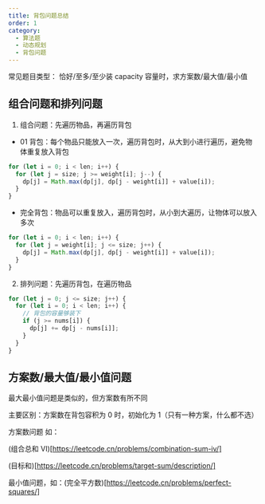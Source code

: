 ```yaml
---
title: 背包问题总结
order: 1
category:
  - 算法题
  - 动态规划
  - 背包问题
---
```


常见题目类型：
恰好/至多/至少装 capacity 容量时，求方案数/最大值/最小值

## 组合问题和排列问题

1. 组合问题：先遍历物品，再遍历背包

- 01 背包：每个物品只能放入一次，遍历背包时，从大到小进行遍历，避免物体重复放入背包

```js
for (let i = 0; i < len; i++) {
  for (let j = size; j >= weight[i]; j--) {
    dp[j] = Math.max(dp[j], dp[j - weight[i]] + value[i]);
  }
}
```

- 完全背包：物品可以重复放入，遍历背包时，从小到大遍历，让物体可以放入多次

```js
for (let i = 0; i < len; i++) {
  for (let j = weight[i]; j <= size; j++) {
    dp[j] = Math.max(dp[j], dp[j - weight[i]] + value[i]);
  }
}
```

2. 排列问题：先遍历背包，在遍历物品

```js
for (let j = 0; j <= size; j++) {
  for (let i = 0; i < len; i++) {
    // 背包的容量够装下
    if (j >= nums[i]) {
      dp[j] += dp[j - nums[i]];
    }
  }
}
```

## 方案数/最大值/最小值问题

最大最小值问题是类似的，但方案数有所不同

主要区别：方案数在背包容积为 0 时，初始化为 1（只有一种方案，什么都不选）

方案数问题 如：

(组合总和 VI)[https://leetcode.cn/problems/combination-sum-iv/]

(目标和)[https://leetcode.cn/problems/target-sum/description/]

最小值问题，如：(完全平方数)[https://leetcode.cn/problems/perfect-squares/]
